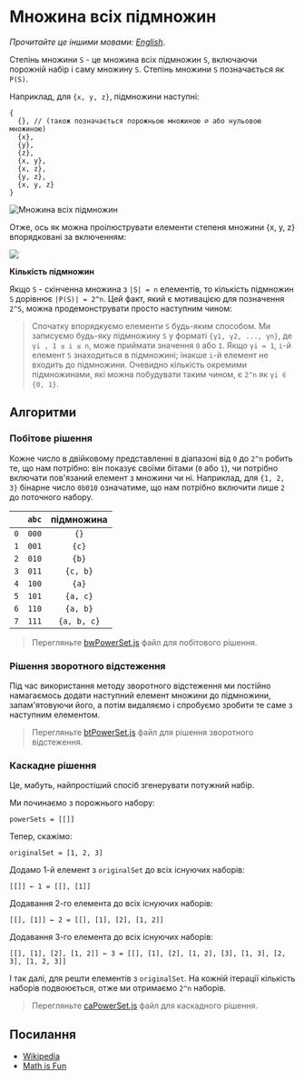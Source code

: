 # Множина всіх підмножин

_Прочитайте це іншими мовами:_
[_English_](README.md).

Степінь множини `S` - це множина всіх підмножин `S`, включаючи порожній набір 
і саму множину `S`. Степінь множини `S` позначається як `P(S)`.

Наприклад, для `{x, y, z}`, підмножини наступні:

```text
{
  {}, // (також позначається порожньою множиною ∅ або нульовою множиною)
  {x},
  {y},
  {z},
  {x, y},
  {x, z},
  {y, z},
  {x, y, z}
}
```

![Множина всіх підмножин](https://www.mathsisfun.com/sets/images/power-set.svg)

Отже, ось як можна проілюструвати елементи степеня множини {x, y, z} впорядковані за включенням:

![](https://upload.wikimedia.org/wikipedia/commons/e/ea/Hasse_diagram_of_powerset_of_3.svg)

**Кількість підмножин**

Якщо `S` - скінченна множина з `|S| = n` елементів, то кількість підмножин `S` 
дорівнює `|P(S)| = 2^n`. Цей факт, який є мотивацією для позначення `2^S`, 
можна продемонструвати просто наступним чином:

> Спочатку впорядкуємо елементи `S` будь-яким способом. Ми записуємо будь-яку підмножину `S` у
форматі `{γ1, γ2, ..., γn}`, де `γi , 1 ≤ i ≤ n`, може приймати значення
`0` або `1`. Якщо `γi = 1`, `i`-й елемент `S` знаходиться в підмножині;
інакше `i`-й елемент не входить до підмножини. Очевидно кількість
окремими підмножинами, які можна побудувати таким чином, є `2^n` як `γi ∈ {0, 1}`.

## Алгоритми

### Побітове рішення

Кожне число в двійковому представленні в діапазоні від `0` до `2^n` робить те, 
що нам потрібно: він показує своїми бітами (`0` або `1`), чи потрібно включати 
пов'язаний елемент з множини чи ні. Наприклад, для `{1, 2, 3}` бінарне 
число `0b010` означатиме, що нам потрібно включити лише `2` до поточного набору.

|       | `abc` | підмножина    |
| :---: | :---: | :-----------: |
| `0`   | `000` | `{}`          |
| `1`   | `001` | `{c}`         |
| `2`   | `010` | `{b}`         |
| `3`   | `011` | `{c, b}`      |
| `4`   | `100` | `{a}`         |
| `5`   | `101` | `{a, c}`      |
| `6`   | `110` | `{a, b}`      |
| `7`   | `111` | `{a, b, c}`   |

> Перегляньте [bwPowerSet.js](./bwPowerSet.js) файл для побітового рішення.

### Рішення зворотного відстеження

Під час використання методу зворотного відстеження ми постійно намагаємось додати 
наступний елемент множини до підмножини, запам'ятовуючи його, а потім видаляємо і 
спробуємо зробити те саме з наступним елементом.

> Перегляньте [btPowerSet.js](./btPowerSet.js) файл для рішення зворотного відстеження.

### Каскадне рішення

Це, мабуть, найпростіший спосіб згенерувати потужний набір.

Ми починаємо з порожнього набору:

```text
powerSets = [[]]
```

Тепер, скажімо:

```text
originalSet = [1, 2, 3]
```

Додамо 1-й елемент з `originalSet` до всіх існуючих наборів:

```text
[[]] ← 1 = [[], [1]]
```

Додавання 2-го елемента до всіх існуючих наборів:

```text
[[], [1]] ← 2 = [[], [1], [2], [1, 2]]
```

Додавання 3-го елемента до всіх існуючих наборів:

```
[[], [1], [2], [1, 2]] ← 3 = [[], [1], [2], [1, 2], [3], [1, 3], [2, 3], [1, 2, 3]]
```

І так далі, для решти елементів з `originalSet`. На кожній ітерації кількість наборів подвоюється, отже ми отримаємо `2^n` наборів.

> Перегляньте [caPowerSet.js](./caPowerSet.js) файл для каскадного рішення.

## Посилання

* [Wikipedia](https://uk.wikipedia.org/wiki/%D0%91%D1%83%D0%BB%D0%B5%D0%B0%D0%BD)
* [Math is Fun](https://www.mathsisfun.com/sets/power-set.html)
